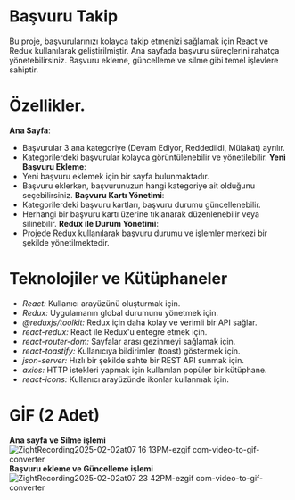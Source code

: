 # Başvuru Takip
Bu proje, başvurularınızı kolayca takip etmenizi sağlamak için React ve Redux kullanılarak geliştirilmiştir.
Ana sayfada başvuru süreçlerini rahatça yönetebilirsiniz. Başvuru ekleme, güncelleme ve silme gibi temel işlevlere sahiptir.

# Özellikler.
**Ana Sayfa**: 
- Başvurular 3 ana kategoriye (Devam Ediyor, Reddedildi, Mülakat) ayrılır.
- Kategorilerdeki başvurular kolayca görüntülenebilir ve yönetilebilir.
**Yeni Başvuru Ekleme**:
- Yeni başvuru eklemek için bir sayfa bulunmaktadır.
- Başvuru eklerken, başvurunuzun hangi kategoriye ait olduğunu seçebilirsiniz.
**Başvuru Kartı Yönetimi**:
- Kategorilerdeki başvuru kartları, başvuru durumu güncellenebilir.
- Herhangi bir başvuru kartı üzerine tıklanarak düzenlenebilir veya silinebilir.
**Redux ile Durum Yönetimi**:
- Projede Redux kullanılarak başvuru durumu ve işlemler merkezi bir şekilde yönetilmektedir.

# Teknolojiler ve Kütüphaneler
- *React:* Kullanıcı arayüzünü oluşturmak için.
- *Redux:* Uygulamanın global durumunu yönetmek için.
- *@reduxjs/toolkit:* Redux için daha kolay ve verimli bir API sağlar.
- *react-redux:* React ile Redux'u entegre etmek için.
- *react-router-dom:* Sayfalar arası gezinmeyi sağlamak için.
- *react-toastify:* Kullanıcıya bildirimler (toast) göstermek için.
- *json-server:* Hızlı bir şekilde sahte bir REST API sunmak için.
- *axios:* HTTP istekleri yapmak için kullanılan popüler bir kütüphane.
- *react-icons:* Kullanıcı arayüzünde ikonlar kullanmak için.

# GİF (2 Adet)
**Ana sayfa ve Silme işlemi**
![ZightRecording2025-02-02at07 16 13PM-ezgif com-video-to-gif-converter](https://github.com/user-attachments/assets/910660ce-e4eb-4c9d-af28-f1ce3466b95f)
**Başvuru ekleme ve Güncelleme işlemi**
![ZightRecording2025-02-02at07 23 42PM-ezgif com-video-to-gif-converter](https://github.com/user-attachments/assets/bb40f5fb-043e-4736-9074-a1f9a6254198)
